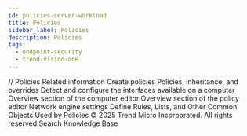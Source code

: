 ```yaml
---
id: policies-server-workload
title: Policies
sidebar_label: Policies
description: Policies
tags:
  - endpoint-security
  - trend-vision-one
---
```


/*<![CDATA[*/ $('#title').html($('meta[name=map-description]').attr('content')); /*]]>*/ Policies Related information Create policies Policies, inheritance, and overrides Detect and configure the interfaces available on a computer Overview section of the computer editor Overview section of the policy editor Network engine settings Define Rules, Lists, and Other Common Objects Used by Policies © 2025 Trend Micro Incorporated. All rights reserved.Search Knowledge Base